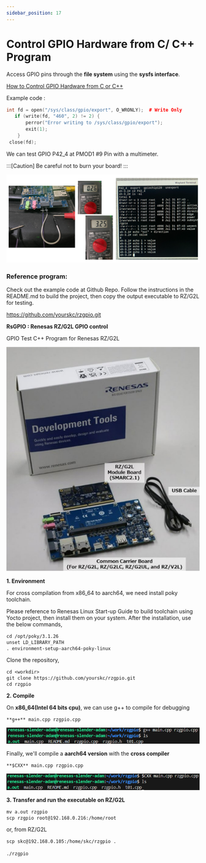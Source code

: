 ```yaml
---
sidebar_position: 17
---
```


# Control GPIO Hardware from C/ C++ Program
Access GPIO pins through the **file system** using the **sysfs interface**.  

[How to Control GPIO Hardware from C or C++](https://www.ics.com/blog/how-control-gpio-hardware-c-or-c)

Example code :

```cpp
int fd = open("/sys/class/gpio/export", O_WRONLY);  # Write Only
   if (write(fd, "460", 2) != 2) {
       perror("Error writing to /sys/class/gpio/export");
       exit(1);
    }
 close(fd);
```

We can test GPIO P42_4 at PMOD1 #9 Pin with a multimeter.

:::[Caution] Be careful not to burn your board! :::

![](../img/gp03_01.png)

### **Reference program:**

Check out the example code at Github Repo. Follow the instructions in the README.md to build the project, then copy the output executable to RZ/G2L for testing.

https://github.com/yourskc/rzgpio.git

**RsGPIO : Renesas RZ/G2L GPIO control**

GPIO Test C++ Program for Renesas RZ/G2L

![](../img/gp03_02.png)

**1. Environment**

For cross compilation from x86_64 to aarch64, we need install poky toolchain.

Please reference to Renesas Linux Start-up Guide to build toolchain using Yocto project, then install them on your system. After the installation, use the below commands,

```
cd /opt/poky/3.1.26
unset LD_LIBRARY_PATH
. environment-setup-aarch64-poky-linux
```

Clone the repository,

```
cd <workdir>
git clone https://github.com/yourskc/rzgpio.git
cd rzgpio
```

**2. Compile**

On **x86_64(Intel 64 bits cpu)**, we can use g++ to compile for debugging

```
**g++** main.cpp rzgpio.cpp
```

![](../img/gp03_03.png)

Finally, we'll compile a **aarch64 version** with the **cross compiler**

```
**$CXX** main.cpp rzgpio.cpp
```

![](../img/gp03_04.png)

**3. Transfer and run the executable on RZ/G2L**

```
mv a.out rzgpio
scp rzgpio root@192.168.0.216:/home/root
```

or, from RZ/G2L

```
scp skc@192.168.0.105:/home/skc/rzgpio .

./rzgpio
```